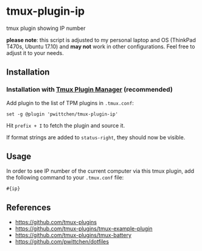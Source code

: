 # tmux-plugin-ip
tmux plugin showing IP number

**please note**: this script is adjusted to my personal laptop and OS (ThinkPad T470s, Ubuntu 17.10) and **may not** work in other configurations. Feel free to adjust it to your needs.

Installation
------------
### Installation with [Tmux Plugin Manager](https://github.com/tmux-plugins/tpm) (recommended)

Add plugin to the list of TPM plugins in `.tmux.conf`:

```
set -g @plugin 'pwittchen/tmux-plugin-ip'
```

Hit `prefix + I` to fetch the plugin and source it.

If format strings are added to `status-right`, they should now be visible.

Usage
-----

In order to see IP number of the current computer via this tmux plugin, add the following command to your `.tmux.conf` file:

```
#{ip}
```

References
----------
- https://github.com/tmux-plugins
- https://github.com/tmux-plugins/tmux-example-plugin
- https://github.com/tmux-plugins/tmux-battery
- https://github.com/pwittchen/dotfiles
